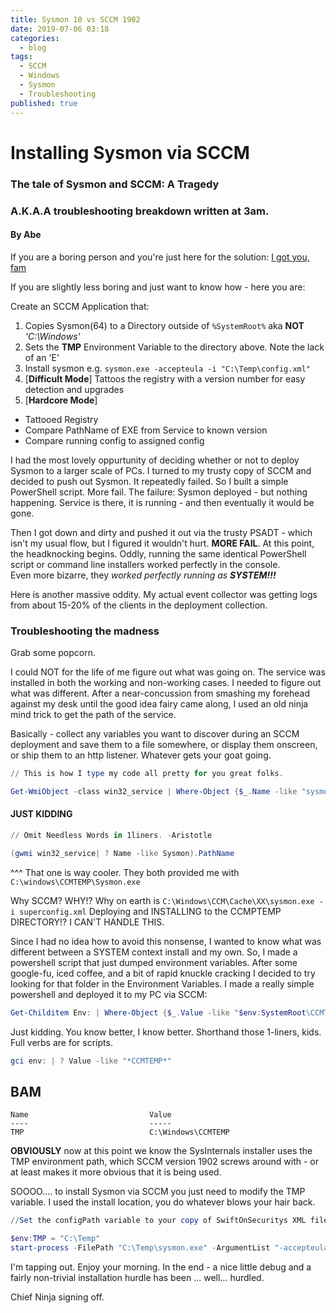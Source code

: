 ```yaml
---
title: Sysmon 10 vs SCCM 1902
date: 2019-07-06 03:18
categories:
  - blog
tags:
  - SCCM
  - Windows
  - Sysmon
  - Troubleshooting
published: true
---
```

# Installing Sysmon via SCCM

### The tale of Sysmon and SCCM:  A Tragedy
### A.K.A.A troubleshooting breakdown written at 3am. 

#### By Abe

If you are a boring person and you're just here for the solution: [I got you, fam](https://github.com/BlueTeamNinja/Tools/tree/master/Installers/)

If you are slightly less boring and just want to know how - here you are: 

Create an SCCM Application that:

1. Copies Sysmon(64) to a Directory outside of ```%SystemRoot%``` aka **NOT** *'C:\Windows\'* 
2. Sets the **TMP** Environment Variable to the directory above.  Note the lack of an 'E'
3. Install sysmon e.g. ```sysmon.exe -accepteula -i "C:\Temp\config.xml"```
4. [**Difficult Mode**]  Tattoos the registry with a version number for easy detection and upgrades
5. [**Hardcore Mode**]

- Tattooed Registry
- Compare PathName of EXE from Service to known version
- Compare running config to assigned config

I had the most lovely oppurtunity of deciding whether or not to deploy Sysmon to a larger scale of PCs.  I turned to my trusty copy of SCCM and decided to push out Sysmon.  It repeatedly failed.  So I built a simple PowerShell script.  More fail.  The failure:  Sysmon deployed - but nothing happening.  Service is there, it is running - and then eventually it would be gone.  

Then I got down and dirty and pushed it out via the trusty PSADT - which isn't my usual flow, but I figured it wouldn't hurt.  **MORE FAIL**.  At this point, the headknocking begins.
Oddly, running the same identical PowerShell script or command line installers worked perfectly in the console.  
Even more bizarre, they *worked perfectly running as **SYSTEM!!!***

Here is another massive oddity.  My actual event collector was getting logs from about 15-20% of the clients in the deployment collection.  

### Troubleshooting the madness

Grab some popcorn.

I could NOT for the life of me figure out what was going on.  The service was installed in both the working and non-working cases.  I needed to figure out what was different.  After a near-concussion from smashing my forehead against my desk until the good idea fairy came along, I used an old ninja mind trick to get the path of the service.

Basically - collect any variables you want to discover during an SCCM deployment and save them to a file somewhere, or display them onscreen, or ship them to an http listener.  Whatever gets your goat going.

```PowerShell
// This is how I type my code all pretty for you great folks.

Get-WmiObject -class win32_service | Where-Object {$_.Name -like "sysmon"} | Select-object -expandProperty PathName
```
#### JUST KIDDING

```PowerShell
// Omit Needless Words in 1liners. -Aristotle

(gwmi win32_service| ? Name -like Sysmon).PathName
```
^^^ That one is way cooler.  They both provided me with ```C:\windows\CCMTEMP\Sysmon.exe``` 

Why SCCM?  WHY!?  Why on earth is  ```C:\Windows\CCM\Cache\XX\sysmon.exe -i superconfig.xml``` Deploying and INSTALLING to the CCMPTEMP DIRECTORY!?  I CAN'T HANDLE THIS. 

Since I had no idea how to avoid this nonsense, I wanted to know what was different between a SYSTEM context install and my own.  So, I made a powershell script that just dumped environment variables.  After some google-fu, iced coffee, and a bit of rapid knuckle cracking I decided to try looking for that folder in the Environment Variables.  I made a really simple powershell and deployed it to my PC via SCCM: 

```Powershell
Get-Childitem Env: | Where-Object {$_.Value -like "$env:SystemRoot\CCMTEMP"}
```

Just kidding.  You know better, I know better.  Shorthand those 1-liners, kids.  Full verbs are for scripts. 

```Powershell
gci env: | ? Value -like "*CCMTEMP*"
```

## BAM

```text
Name                           Value
----                           -----
TMP                            C:\Windows\CCMTEMP
```

**OBVIOUSLY** now at this point we know the SysInternals installer uses the TMP environment path, which SCCM version 1902 screws around with - or at least makes it more obvious that it is being used.

SOOOO.... to install Sysmon via SCCM you just need to modify the TMP variable.  I used the install location, you do whatever blows your hair back.

```PowerShell
//Set the configPath variable to your copy of SwiftOnSecuritys XML file

$env:TMP = "C:\Temp"
start-process -FilePath "C:\Temp\sysmon.exe" -ArgumentList "-accepteula -i -c $configPath" -wait

```

I'm tapping out.  Enjoy your morning.  In the end - a nice little debug and a fairly non-trivial installation hurdle has been ... well... hurdled.

Chief Ninja signing off.
